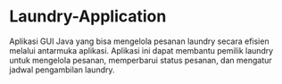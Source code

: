 # Laundry-Application
Aplikasi GUI Java yang bisa mengelola pesanan laundry secara efisien melalui antarmuka aplikasi. Aplikasi ini dapat membantu pemilik laundry untuk mengelola pesanan, memperbarui status pesanan, dan mengatur jadwal pengambilan laundry.
